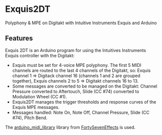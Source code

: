 # Exquis2DT
Polyphony &amp; MPE on Digitakt with Intuitive Instruments Exquis and Arduino

## Features
Exquis 2DT is an Arduino program for using the Intuitives Instruments Exquis controller with the Digitakt:
* Exquis must be set for 4-voice MPE polyphony. The first 5 MIDI channels are routed to the last 4 channels of the Digitakt, so: Exquis channel 1 => Digitack channel 16 (channels 1 and 2 are grouped together), Exquis channels 2 to 5 => Digitakt channels 16 to 13.
* Some messages are converted to be managed on the Digitakt: Channel Pressure converted to Aftertouch, Slide (CC #74) converted to Modulation Wheel (CC #1).
* Exquis2DT manages the trigger thresholds and response curves of the Exquis MPE messages.
* Messages handled: Note On, Note Off, Channel Pressure, Slide (CC #74), Pitch Bend.

The [arduino_midi_library](https://github.com/FortySevenEffects/arduino_midi_library) library from [FortySevenEffects](https://github.com/FortySevenEffects) is used.
